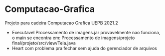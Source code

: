 # Computacao-Grafica

Projeto para cadeira Computacao Grafica UEPB 2021.2

 - Executavel Processamento de imagens.jar provavelmente nao funciona, o main se encontra em: Processamento de imagens/projeto final/projeto/src/view/Tela.java 
 - Heart com problema pra fechar sem ajuda do gerenciador de arquivos
